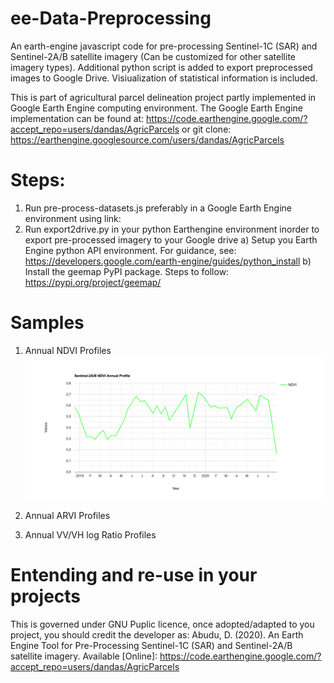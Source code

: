 # ee-Data-Preprocessing
An earth-engine javascript code for pre-processing Sentinel-1C (SAR) and Sentinel-2A/B satellite imagery (Can be customized for other satellite imagery types). Additional python script is added to export preprocessed images to Google Drive. Visiualization of statistical information is included.

This is part of agricultural parcel delineation project partly implemented in Google Earth Engine computing environment. The Google Earth Engine implementation can be found at: https://code.earthengine.google.com/?accept_repo=users/dandas/AgricParcels or git clone: https://earthengine.googlesource.com/users/dandas/AgricParcels

# Steps:
1. Run pre-process-datasets.js preferably in a Google Earth Engine environment using link: 
2. Run export2drive.py in your python Earthengine environment inorder to export pre-processed imagery to your Google drive
  a) Setup you Earth Engine python API environment. For guidance, see: https://developers.google.com/earth-engine/guides/python_install
  b) Install the geemap PyPI package. Steps to follow: https://pypi.org/project/geemap/
  
# Samples
1. Annual NDVI Profiles
![alt text](https://github.com/dandas102/ee-Data-Preprocessing/blob/master/outputs/ee-chart-NDVI.png?raw=true)

2. Annual ARVI Profiles


3. Annual VV/VH log Ratio Profiles


# Entending and re-use in your projects
This is governed under GNU Puplic licence, once adopted/adapted to you project, you should credit the developer as:
Abudu, D. (2020). An Earth Engine Tool for Pre-Processing Sentinel-1C (SAR) and Sentinel-2A/B satellite imagery. Available [Online]: https://code.earthengine.google.com/?accept_repo=users/dandas/AgricParcels
